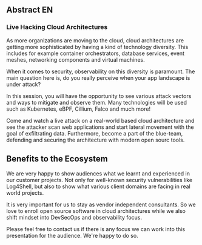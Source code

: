 ## Abstract EN
### Live Hacking Cloud Architectures

As more organizations are moving to the cloud, cloud architectures are getting more sophisticated by having a kind of technology diversity. This includes for example container orchestrators, database services, event meshes, networking components and virtual machines.

When it comes to security, observability on this diversity is paramount.
The main question here is, do you really perceive when your app landscape is under attack?

In this session, you will have the opportunity to see various attack vectors and ways to mitigate and observe them. Many technologies will be used such as Kubernetes, eBPF, Cillium, Falco and much more!

Come and watch a live attack on a real-world based cloud architecture and see the attacker scan web applications and start lateral movement with the goal of exfiltrating data.
Furthermore, become a part of the blue-team, defending and securing the architecture with modern open sourc tools.

## Benefits to the Ecosystem

We are very happy to show audiences what we learnt and experienced in our customer projects. Not only for well-known security vulnerabilities like Log4Shell, but also to show what various client domains are facing in real world projects.

It is very important for us to stay as vendor independent consultants. So we love to enroll open source software in cloud architectures while we also shift mindset into DevSecOps and observability focus.

Please feel free to contact us if there is any focus we can work into this presentation for the audience. We're happy to do so.
